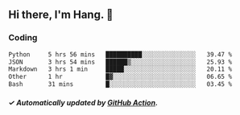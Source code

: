 ## Hi there, I'm Hang. 👋

### Coding

<!--START_SECTION:waka-->

```txt
Python     5 hrs 56 mins   ██████████░░░░░░░░░░░░░░░   39.47 %
JSON       3 hrs 54 mins   ██████▒░░░░░░░░░░░░░░░░░░   25.93 %
Markdown   3 hrs 1 min     █████░░░░░░░░░░░░░░░░░░░░   20.11 %
Other      1 hr            █▓░░░░░░░░░░░░░░░░░░░░░░░   06.65 %
Bash       31 mins         █░░░░░░░░░░░░░░░░░░░░░░░░   03.45 %
```

<!--END_SECTION:waka-->

##### ✓ Automatically updated by [GitHub Action](https://github.com/huhuhang/huhuhang/actions).
